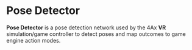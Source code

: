 # Pose Detector

__Pose Detector__ is a pose detection network used by the 4Ax __VR__ simulation/game controller to detect poses and map outcomes to game engine action modes.
